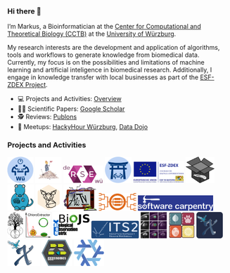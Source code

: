 ### Hi there 👋

I’m Markus, a Bioinformatician at the [Center for Computational and Theoretical Biology (CCTB)](https://www.biozentrum.uni-wuerzburg.de/cctb/cctb/) at the [University of Würzburg](https://www.uni-wuerzburg.de).

My research interests are the development and application of algorithms, tools and workflows to generate knowledge from biomedical data. Currently, my focus is on the possibilities and limitations of machine learning and artificial inteligence in biomedical research. Additionally, I engage in knowledge transfer with local businesses as part of the [ESF-ZDEX Project](https://www.uni-wuerzburg.de/sft/esf-zdex/).

- 💻 Projects and Activities: [Overview](https://github.com/iimog/iimog/blob/main/Projects.md)
- 🧑‍🔬 Scientific Papers: [Google Scholar](https://scholar.google.de/citations?user=Qroex8UAAAAJ)
- 🕵️ Reviews: [Publons](https://publons.com/researcher/421873/markus-j-ankenbrand/)
- 🍕 Meetups: [HackyHour Würzburg](https://hackyhour.github.io/Wuerzburg/), [Data Dojo](https://ddojo.github.io/)


<!--
**iimog/iimog** is a ✨ _special_ ✨ repository because its `README.md` (this file) appears on your GitHub profile.

Here are some ideas to get you started:

- 🔭 I’m currently working on ...
- 🌱 I’m currently learning ...
- 👯 I’m looking to collaborate on ...
- 🤔 I’m looking for help with ...
- 💬 Ask me about ...
- 📫 How to reach me: ...
- 😄 Pronouns: ...
- ⚡ Fun fact: ...
-->

### Projects and Activities
[<img src="logos/hackyhour.svg" height="60em"/>](https://hackyhour.github.io/Wuerzburg)
[<img src="logos/dccw.png" height="60em"/>](https://dccw.de)
[<img src="logos/wuerse.svg" height="40em"/>](https://software-carpentry.org)
[<img src="logos/datadojo.svg" height="60em"/>](https://ddojo.github.io/)
[<img src="logos/zdex.png" height="50em"/>](https://www.uni-wuerzburg.de/sft/esf-zdex)
[<img src="logos/misas.svg" height="60em"/>](https://chfc-cmi.github.io/misas/)
[<img src="logos/tbro.svg" height="60em"/>](https://github.com/TBroTeam/TBro)
[<img src="logos/fennec.svg" height="60em"/>](https://github.com/molbiodiv/fennec)
[<img src="logos/alitv.png" height="60em"/>](https://github.com/AliTVTeam/AliTV)
[<img src="logos/bcdatabaser.svg" height="40em"/>](https://github.com/molbiodiv/bcdatabaser)
[<img src="logos/swc.svg" height="35em"/>](https://software-carpentry.org)
[<img src="logos/bcgTree.svg" height="60em"/>](https://github.com/molbiodiv/bcgTree)
[<img src="logos/chloroextractor.png" height="60em"/>](https://github.com/chloroExtractorTeam/chloroExtractor)
[<img src="logos/biojs-io-biom.png" height="60em"/>](https://github.com/molbiodiv/biojs-io-biom)
[<img src="logos/its2.png" height="40em"/>](http://its2.bioapps.biozentrum.uni-wuerzburg.de/)
[<img src="logos/cmr-seg-tl.png" height="60em"/>](https://github.com/chfc-cmi/cmr-seg-tl)
[<img src="logos/opentraits.jpg" height="60em"/>](https://doi.org/10.1038/s41559-020-1109-6)
[<img src="logos/xgm.png" height="60em"/>](https://github.com/iimog/x-game-master)
[<img src="logos/x.png" height="60em"/>](https://github.com/iimog/x-party-game)
[<img src="logos/gggenomes.svg" height="60em"/>](https://github.com/thackl/gggenomehttps://thackl.github.io/gggenomes)
[<img src="logos/nixos.png" height="60em"/>](https://github.com/NixOS/nixpkgs)